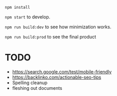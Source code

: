 `npm install`

`npm start` to develop.

`npm run build:dev` to see how minimization works.

`npm run build:prod` to see the final product

# TODO

* https://search.google.com/test/mobile-friendly
* https://backlinko.com/actionable-seo-tips
* Spelling cleanup
* fleshing out documents
